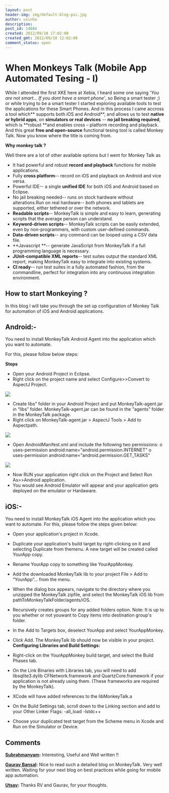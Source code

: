 ```yaml
---
layout: post
header-img: img/default-blog-pic.jpg
author: usinha
description: 
post_id: 14884
created: 2012/09/18 17:02:08
created_gmt: 2012/09/18 12:02:08
comment_status: open
---
```


# When Monkeys Talk (Mobile App Automated Tesing - I)

While I attended the first XKE here at Xebia, I heard some one saying '_You are not smart... If you dont have a smart phone'_, so Being a smart tester ;) or while trying to be a smart tester I started exploring available tools to test the applications for these Smart Phones. And in this process I came accross a tool which** supports both iOS and Android**, and allows us to test **native or hybrid apps**, on **simulators or real devices** \-- **no jail breaking required**, which is **robust **and enables cross – platform recording and playback. And this great **free and open-source** functional tesing tool is called Monkey Talk. Now you know where the title is coming from. 

**Why monkey talk ?**

Well there are a lot of other available options but I went for Monkey Talk as 

  * It had powerful and robust **record and playback** functions for mobile applications.
  * Fully **cross platform**\-- record on iOS and playback on Android and vice versa.
  * Powerful IDE-- a single **unified IDE** for both iOS and Android based on Eclipse.
  * No jail breaking needed-- runs on stock hardware without alterations.Run on real hardware-- both phones and tablets are supported, either tethered or over the network.
  * **Readable scripts**\-- MonkeyTalk is simple and easy to learn, generating scripts that the average person can understand.
  * **Keyword-driven scripts**\-- MonkeyTalk scripts can be easily extended, even by non-programmers, with custom user-defined commands.
  * **Data-driven scripts**\-- any command can be looped using a CSV data file.
  * **Javascript **\-- generate JavaScript from MonkeyTalk if a full programming language is necessary.
  * **JUnit-compatible XML reports**\-- test suites output the standard XML report, making MonkeyTalk easy to integrate into existing systems.
  * **CI ready**\-- run test suites in a fully automated fashion, from the commandline, perfect for integration into any continuous integration environment.

## How to start Monkeying ?

In this blog I will take you through the set up configuration of Monkey Talk for automation of iOS and Android applications. 

## Android:-

You need to install MonkeyTalk Android Agent into the application which you want to automate.

For this, please follow below steps:

**Steps**

  * Open your Android Project in Eclipse.
  * Right click on the project name and select Configure>>Convert to AspectJ Project.

![][1]

  * Create libs” folder in your Android Project and put MonkeyTalk-agent.jar in “libs” folder. MonkeyTalk-agent.jar can be found in the "agents" folder in the MonkeyTalk package.
  * Right click on MonkeyTalk-agent.jar > AspectJ Tools > Add to Aspectpath.

![][2]

  * Open AndroidManifest.xml and include the following two permissions: o uses-permission android:name="android.permission.INTERNET" o uses-permission android:name="android.permission.GET_TASKS"

![][3]

  * Now RUN your application right click on the Project and Select Run As>>Android application.
  * You would see Android Emulator will appear and your application gets deployed on the emulator or Hardaware.

## iOS:-

You need to install MonkeyTalk iOS Agent into the application which you want to automate. For this, please follow the steps given below:
  * Open your application's project in Xcode.
  * Duplicate your application's build target by right-clicking on it and selecting Duplicate from themenu. A new target will be created called YourApp copy.
  * Rename YourApp copy to something like YourAppMonkey.
  * Add the downloaded MonkeyTalk lib to your project File > Add to “YourApp”... from the menu.
  * When the dialog box appears, navigate to the directory where you unzipped the MonkeyTalk zipfile, and select the MonkeyTalk iOS lib from pathToMonkeyTalkFolder/agents/iOS.
  * Recursively creates groups for any added folders option. Note: It is up to you whether or not youwant to Copy items into destination group's folder.
  * In the Add to Targets box, deselect YourApp and select YourAppMonkey.
  * Click Add. The MonkeyTalk lib should now be visible in your project.
**Configuring Libraries and Build Settings:**

  * Right-click on the YourAppMonkey build target, and select the Build Phases tab.
  * On the Link Binaries with Libraries tab, you will need to add libsqlite3.dylib  CFNetwork.framework and QuartzCore.framework if your application is not already using  them. (These frameworks are required by the MonkeyTalk).
  * XCode will have added references to the libMonkeyTalk.a
  * On the Build Settings tab, scroll down to the Linking section and add to your Other Linker  Flags: -all_load -lstdc++
  * Choose your duplicated test target from the Scheme menu in Xcode and Run on the  Simulator or Device.

   [1]: http://xebee.xebia.in/wp-content/uploads/2012/09/p11-300x118.jpg
   [2]: http://xebee.xebia.in/wp-content/uploads/2012/09/2-300x47.jpg
   [3]: http://xebee.xebia.in/wp-content/uploads/2012/09/3-300x91.jpg

## Comments

**[Subrahmanyam](#9285 "2012-09-18 17:18:02"):** Interesting, Useful and Well written !!

**[Gaurav Bansal](#9287 "2012-09-22 21:08:19"):** Nice to read such a detailed blog on MonkeyTalk. Very well written. Waiting for your next blog on best practices while going for mobile app automation.

**[Utsav](#9289 "2012-09-25 10:13:54"):** Thanks RV and Gaurav, for your thoughts.

